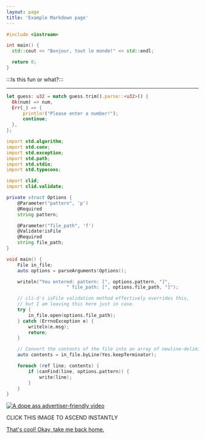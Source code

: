 ```yaml
---
layout: page
title: 'Example Markdown page'
---
```


```cpp
#include <iostream>

int main() {
  std::cout << "Bonjour, tout le monde!" << std::endl;

  return 0;
}
```

:::Is this fun or what?:::

---

```rust
let guess: u32 = match guess.trim().parse::<u32>() {
  Ok(num) => num,
  Err(_) => {
      println!("Please enter a number!");
      continue;
  },
};
```
```d
import std.algorithm;
import std.conv;
import std.exception;
import std.path;
import std.stdio;
import std.typecons;

import clid;
import clid.validate;

private struct Options {
	@Parameter("pattern", 'p')
	@Required
	string pattern;

	@Parameter("file_path", 'f')
	@Validate!isFile
	@Required
	string file_path;
}

void main() {
	File in_file;
	auto options = parseArguments!Options();

	writeln("You entered: pattern: [", options.pattern, "]",
	                  " file_path: [", options.file_path, "]");

	// cli-d's isFile validation method effectively overrides this,
	// but I am leaving this here just in case.
	try {
		in_file.open(options.file_path);
	} catch (ErrnoException e) {
		writeln(e.msg);
		return;
	}

	// Convert the contents of the file into an array of newline-delimited strings
	auto contents = in_file.byLine(Yes.keepTerminator);

	foreach (ref line; contents) {
		if (canFind(line, options.pattern)) {
			write(line);
		}
	}
}
```
[![A dope ass advertiser-friendly video](http://img.youtube.com/vi/IndDk5xtye0/0.jpg)](http://www.youtube.com/watch?v=IndDk5xtye0 "Si K. K. o Mode")

CLICK THIS IMAGE TO ASCEND INSTANTLY


[That's cool! Okay, take me back home.](/)
